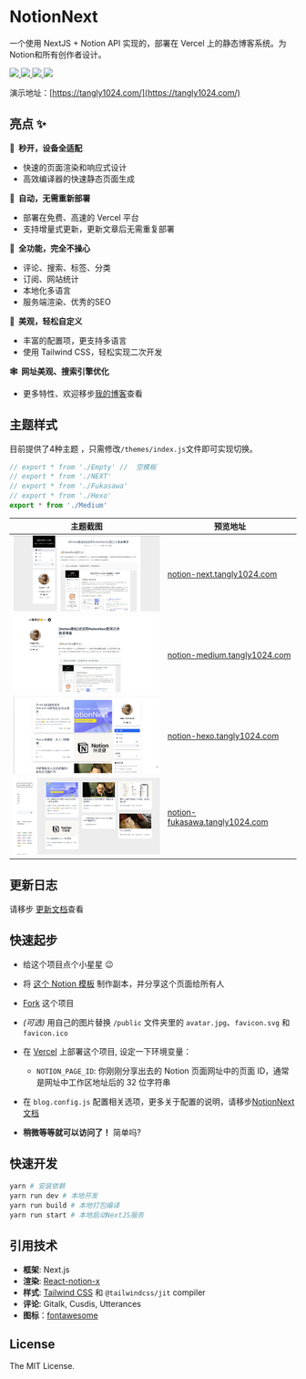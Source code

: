 # NotionNext

一个使用 NextJS + Notion API 实现的，部署在 Vercel 上的静态博客系统。为Notion和所有创作者设计。

<p>
  <a aria-label="GitHub commit activity" href="https://github.com/tangly1024/NotionNext/commits/main" title="GitHub commit activity">
    <img src="https://img.shields.io/github/commit-activity/m/tangly1024/NotionNext?style=for-the-badge"/>
  </a>
  <a aria-label="GitHub contributors" href="https://github.com/tangly1024/NotionNext/graphs/contributors" title="GitHub contributors">
    <img src="https://img.shields.io/github/contributors/tangly1024/NotionNext?color=orange&style=for-the-badge"/>
  </a>
  <a aria-label="Build status" href="#" title="Build status">
    <img src="https://img.shields.io/github/deployments/tangly1024/NotionNext/Production?logo=Vercel&style=for-the-badge"/>
  </a>
  <a aria-label="Powered by Vercel" href="https://vercel.com?utm_source=Craigary&utm_campaign=oss" title="Powered by Vercel">
    <img src="https://www.datocms-assets.com/31049/1618983297-powered-by-vercel.svg" height="28"/>
  </a>
</p>

演示地址：[https://tangly1024.com/](https://tangly1024.com/)

## 亮点 ✨

**🚀 &nbsp;秒开，设备全适配**

- 快速的页面渲染和响应式设计
- 高效编译器的快速静态页面生成

**🤖 &nbsp;自动，无需重新部署**

- 部署在免费、高速的 Vercel 平台
- 支持增量式更新，更新文章后无需重复部署

**🚙 &nbsp;全功能，完全不操心**

- 评论、搜索、标签、分类
- 订阅、网站统计
- 本地化多语言
- 服务端渲染、优秀的SEO

**🎨 &nbsp;美观，轻松自定义**

- 丰富的配置项，更支持多语言
- 使用 Tailwind CSS，轻松实现二次开发

**🕸 &nbsp;网址美观、搜索引擎优化**
- 更多特性、欢迎移步[我的博客](https://tangly1024.com/article/notion-next)查看

## 主题样式
目前提供了4种主题 ，只需修改`/themes/index.js`文件即可实现切换。
```javascript
// export * from './Empty' //  空模板
// export * from './NEXT'
// export * from './Fukasawa'
// export * from './Hexo'
export * from './Medium'

```



| 主题截图 | 预览地址 |
|--|--|
| <img src='./docs/theme-next.png' width='300'/> | [notion-next.tangly1024.com](https://notion-next.tangly1024.com) |
| <img src='./docs/theme-medium.png' width='300'/>| [notion-medium.tangly1024.com](https://notion-medium.tangly1024.com/) |
| <img src='./docs/theme-hexo.png' width='300'/> | [notion-hexo.tangly1024.com](http://notion-hexo.tangly1024.com/) |
| <img src='./docs/theme-fukasawa.png' width='300'/>| [notion-fukasawa.tangly1024.com](https://notion-fukasawa.tangly1024.com/) |


## 更新日志
请移步 [更新文档](https://docs.tangly1024.com/zh/changelog)查看

## 快速起步

- 给这个项目点个小星星 😉
- 将 [这个 Notion 模板](https://tanghh.notion.site/02ab3b8678004aa69e9e415905ef32a5) 制作副本，并分享这个页面给所有人
- [Fork](https://github.com/tangly1024/NotionNext/fork) 这个项目
- _(可选)_ 用自己的图片替换 `/public` 文件夹里的 `avatar.jpg`、`favicon.svg` 和 `favicon.ico`
- 在 [Vercel](https://vercel.com) 上部署这个项目, 设定一下环境变量：
  - `NOTION_PAGE_ID`: 你刚刚分享出去的 Notion 页面网址中的页面 ID，通常是网址中工作区地址后的 32 位字符串
- 在 `blog.config.js` 配置相关选项，更多关于配置的说明，请移步[NotionNext文档](https://docs.tangly1024.com/zh)

- **稍微等等就可以访问了！** 简单吗?


## 快速开发

```bash
yarn # 安装依赖
yarn run dev # 本地开发
yarn run build # 本地打包编译
yarn run start # 本地启动NextJS服务

```

## 引用技术

- **框架**: Next.js
- **渲染**: [React-notion-x](https://github.com/NotionX/react-notion-x)
- **样式**: [Tailwind CSS](https://www.tailwindcss.cn/) 和 `@tailwindcss/jit` compiler
- **评论**: Gitalk, Cusdis, Utterances
- **图标**：[fontawesome](https://fontawesome.com/v5.15/icons?d=gallery)

## License

The MIT License.
